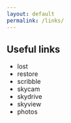 ```yaml
---
layout: default
permalink: /links/
---
```


## Useful links


- lost
- restore
- scribble
- skycam
- skydrive
- skyview
- photos
